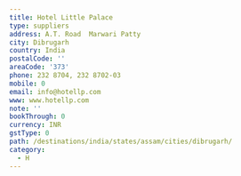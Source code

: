 ```yaml
---
title: Hotel Little Palace
type: suppliers
address: A.T. Road  Marwari Patty
city: Dibrugarh
country: India
postalCode: ''
areaCode: '373'
phone: 232 8704, 232 8702-03
mobile: 0
email: info@hotellp.com
www: www.hotellp.com
note: ''
bookThrough: 0
currency: INR
gstType: 0
path: /destinations/india/states/assam/cities/dibrugarh/
category:
  - H
---
```


